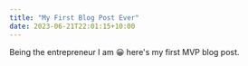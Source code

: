 ```yaml
---
title: "My First Blog Post Ever"
date: 2023-06-21T22:01:15+10:00
---
```


Being the entrepreneur I am 😀 here's my first MVP blog post.
